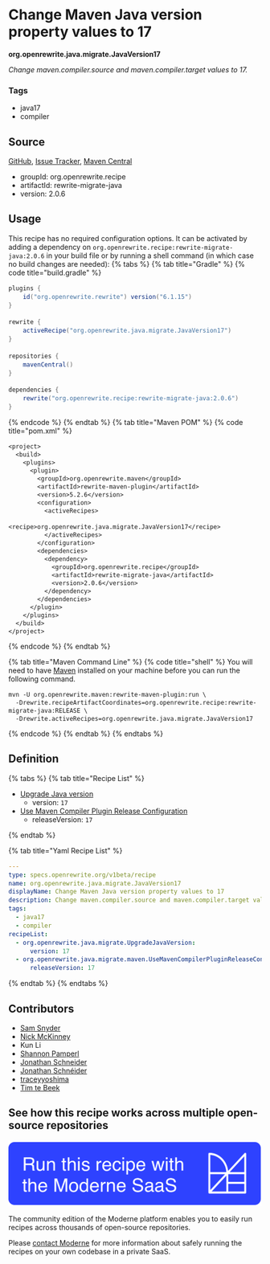 # Change Maven Java version property values to 17

**org.openrewrite.java.migrate.JavaVersion17**

_Change maven.compiler.source and maven.compiler.target values to 17._

### Tags

* java17
* compiler

## Source

[GitHub](https://github.com/openrewrite/rewrite-migrate-java/blob/main/src/main/resources/META-INF/rewrite/java-version-17.yml), [Issue Tracker](https://github.com/openrewrite/rewrite-migrate-java/issues), [Maven Central](https://central.sonatype.com/artifact/org.openrewrite.recipe/rewrite-migrate-java/2.0.6/jar)

* groupId: org.openrewrite.recipe
* artifactId: rewrite-migrate-java
* version: 2.0.6


## Usage

This recipe has no required configuration options. It can be activated by adding a dependency on `org.openrewrite.recipe:rewrite-migrate-java:2.0.6` in your build file or by running a shell command (in which case no build changes are needed): 
{% tabs %}
{% tab title="Gradle" %}
{% code title="build.gradle" %}
```groovy
plugins {
    id("org.openrewrite.rewrite") version("6.1.15")
}

rewrite {
    activeRecipe("org.openrewrite.java.migrate.JavaVersion17")
}

repositories {
    mavenCentral()
}

dependencies {
    rewrite("org.openrewrite.recipe:rewrite-migrate-java:2.0.6")
}
```
{% endcode %}
{% endtab %}
{% tab title="Maven POM" %}
{% code title="pom.xml" %}
```markup
<project>
  <build>
    <plugins>
      <plugin>
        <groupId>org.openrewrite.maven</groupId>
        <artifactId>rewrite-maven-plugin</artifactId>
        <version>5.2.6</version>
        <configuration>
          <activeRecipes>
            <recipe>org.openrewrite.java.migrate.JavaVersion17</recipe>
          </activeRecipes>
        </configuration>
        <dependencies>
          <dependency>
            <groupId>org.openrewrite.recipe</groupId>
            <artifactId>rewrite-migrate-java</artifactId>
            <version>2.0.6</version>
          </dependency>
        </dependencies>
      </plugin>
    </plugins>
  </build>
</project>
```
{% endcode %}
{% endtab %}

{% tab title="Maven Command Line" %}
{% code title="shell" %}
You will need to have [Maven](https://maven.apache.org/download.cgi) installed on your machine before you can run the following command.

```shell
mvn -U org.openrewrite.maven:rewrite-maven-plugin:run \
  -Drewrite.recipeArtifactCoordinates=org.openrewrite.recipe:rewrite-migrate-java:RELEASE \
  -Drewrite.activeRecipes=org.openrewrite.java.migrate.JavaVersion17
```
{% endcode %}
{% endtab %}
{% endtabs %}

## Definition

{% tabs %}
{% tab title="Recipe List" %}
* [Upgrade Java version](../../java/migrate/upgradejavaversion.md)
  * version: `17`
* [Use Maven Compiler Plugin Release Configuration](../../java/migrate/maven/usemavencompilerpluginreleaseconfiguration.md)
  * releaseVersion: `17`

{% endtab %}

{% tab title="Yaml Recipe List" %}
```yaml
---
type: specs.openrewrite.org/v1beta/recipe
name: org.openrewrite.java.migrate.JavaVersion17
displayName: Change Maven Java version property values to 17
description: Change maven.compiler.source and maven.compiler.target values to 17.
tags:
  - java17
  - compiler
recipeList:
  - org.openrewrite.java.migrate.UpgradeJavaVersion:
      version: 17
  - org.openrewrite.java.migrate.maven.UseMavenCompilerPluginReleaseConfiguration:
      releaseVersion: 17

```
{% endtab %}
{% endtabs %}

## Contributors
* [Sam Snyder](mailto:sam@moderne.io)
* [Nick McKinney](mailto:mckinneynicholas@gmail.com)
* Kun Li
* [Shannon Pamperl](mailto:shanman190@gmail.com)
* [Jonathan Schneider](mailto:jkschneider@gmail.com)
* [Jonathan Schnéider](mailto:jkschneider@gmail.com)
* [traceyyoshima](mailto:tracey.yoshima@gmail.com)
* [Tim te Beek](mailto:tim@moderne.io)


## See how this recipe works across multiple open-source repositories

[![Moderne Link Image](/.gitbook/assets/ModerneRecipeButton.png)](https://app.moderne.io/recipes/org.openrewrite.java.migrate.JavaVersion17)

The community edition of the Moderne platform enables you to easily run recipes across thousands of open-source repositories.

Please [contact Moderne](https://moderne.io/product) for more information about safely running the recipes on your own codebase in a private SaaS.
